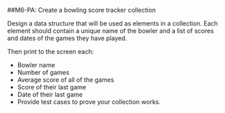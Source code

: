 ##M6-PA: Create a bowling score tracker collection

Design a data structure that will be used as elements in a collection. Each element should contain a unique name of the bowler and a list of scores and dates of the games they have played.

Then print to the screen each:

* Bowler name
* Number of games
* Average score of all of the games
* Score of their last game
* Date of their last game
* Provide test cases to prove your collection works.